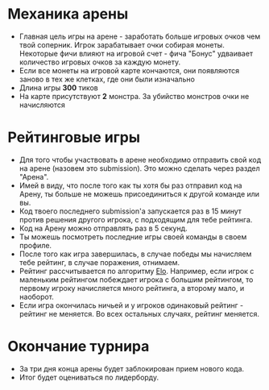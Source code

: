 # Механика арены
- Главная цель игры на арене - заработать больше игровых очков чем твой соперник. Игрок зарабатывает очки собирая монеты. Некоторые фичи влияют на игровой счет - фича "Бонус" удваивает количество игровых очков за каждую монету.
- Если все монеты на игровой карте кончаются, они появляются заново в тех же клетках, где они были изначально
- Длина игры **300** тиков
- На карте присутствуют **2** монстра. За убийство монстров очки не начисляются

# Рейтинговые игры
- Для того чтобы участвовать в арене необходимо отправить свой код на арене (назовем это submission). Это можно сделать через раздел "Арена".
- Имей в виду, что после того как ты хотя бы раз отправил код на Арену, ты больше не можешь присоединиться к другой команде или вы.
- Код твоего последнего submission'а запускается раз в 15 минут против решения другого игрока, с подходящим для тебе рейтинга.
- Код на Арену можно отправлять раз в 5 секунд.
- Ты можешь посмотреть последние игры своей команды в своем профиле.
- После того как игра завершилась, в случае победы мы начисляем тебе рейтинг, в случае поражения, отнимаем.
- Рейтинг рассчитывается по алгоритму [Elo](https://ru.wikipedia.org/wiki/%D0%A0%D0%B5%D0%B9%D1%82%D0%B8%D0%BD%D0%B3_%D0%AD%D0%BB%D0%BE). Например, если игрок с маленьким рейтингом побеждает игрока с большим рейтингом, то первому игроку начисляется много рейтинга, а второму мало, и наоборот.
- Если игра окончилась ничьей и у игроков одинаковый рейтинг - рейтинг не меняется. Во всех остальных случаях, рейтинг меняется.

# Окончание турнира
- За три дня конца арены будет заблокирован прием нового кода.
- Итог будет оцениваться по лидерборду.
